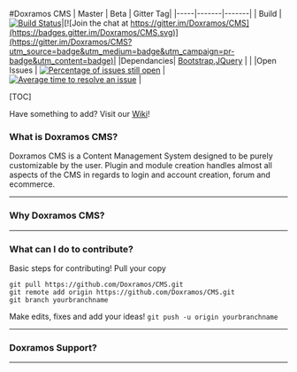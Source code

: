 #Doxramos CMS
| Master | Beta | Gitter Tag|
|-----|-------|-------|
| Build | [![Build Status](https://api.travis-ci.org/Doxramos/CMS.svg?branch=master)](https://travis-ci.org/Doxramos/CMS)|[![Join the chat at https://gitter.im/Doxramos/CMS](https://badges.gitter.im/Doxramos/CMS.svg)](https://gitter.im/Doxramos/CMS?utm_source=badge&utm_medium=badge&utm_campaign=pr-badge&utm_content=badge)|
|Dependancies| [Bootstrap](https://www.getbootstrap.com),[JQuery](https://www.code.jquery.com)  | |
|Open Issues | [![Percentage of issues still open](http://isitmaintained.com/badge/open/doxramos/cms.svg)](http://isitmaintained.com/project/doxramos/cms "Percentage of issues still open") | [![Average time to resolve an issue](http://isitmaintained.com/badge/resolution/doxramos/cms.svg)](http://isitmaintained.com/project/doxramos/cms "Average time to resolve an issue") |

[TOC]

Have something to add? Visit our [Wiki](wiki)!
### What is Doxramos CMS?
Doxramos CMS is a Content Management System designed to be purely customizable by the user.
Plugin and module creation handles almost all aspects of the CMS in regards to login and account creation,
forum and ecommerce.

* * *

### Why Doxramos CMS?

* * *

### What can I do to contribute?
Basic steps for contributing!
Pull your copy
```
git pull https://github.com/Doxramos/CMS.git
git remote add origin https://github.com/Doxramos/CMS.git
git branch yourbranchname
```

Make edits, fixes and add your ideas!
`git push -u origin yourbranchname
`
* * *


### Doxramos Support?


* * *